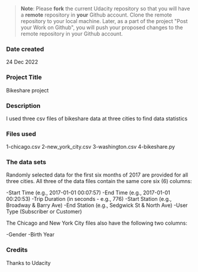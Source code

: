 >**Note**: Please **fork** the current Udacity repository so that you will have a **remote** repository in **your** Github account. Clone the remote repository to your local machine. Later, as a part of the project "Post your Work on Github", you will push your proposed changes to the remote repository in your Github account.

### Date created
24 Dec 2022

### Project Title
Bikeshare project

### Description
I used three csv files of bikeshare data at three cities to find data statistics

### Files used
1-chicago.csv
2-new_york_city.csv
3-washington.csv
4-bikeshare.py

### The data sets
Randomly selected data for the first six months of 2017 are provided for all three cities. All three of the data files contain the same core six (6) columns:

-Start Time (e.g., 2017-01-01 00:07:57)
-End Time (e.g., 2017-01-01 00:20:53)
-Trip Duration (in seconds - e.g., 776)
-Start Station (e.g., Broadway & Barry Ave)
-End Station (e.g., Sedgwick St & North Ave)
-User Type (Subscriber or Customer)

The Chicago and New York City files also have the following two columns:

-Gender
-Birth Year
### Credits
Thanks to Udacity


